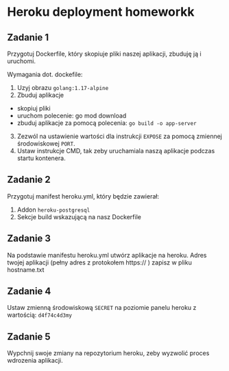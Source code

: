 # Heroku deployment homeworkk

## Zadanie 1

Przygotuj Dockerfile, który skopiuje pliki naszej aplikacji, zbuduję ją i uruchomi.

Wymagania dot. dockefile:

1. Uzyj obrazu `golang:1.17-alpine`
2. Zbuduj aplikacje 
  - skopiuj pliki
  - uruchom polecenie: go mod download
  - zbuduj aplikacje za pomocą polecenia: `go build -o app-server` 
3. Zezwól na ustawienie wartości dla instrukcji `EXPOSE` za pomocą zmiennej środowiskowej `PORT`.
4. Ustaw instrukcje CMD, tak zeby uruchamiala naszą aplikacje podczas startu kontenera.


## Zadanie 2

Przygotuj manifest heroku.yml, który będzie zawierał:
1. Addon `heroku-postgresql`
2. Sekcje build wskazującą na nasz Dockerfile

## Zadanie 3

Na podstawie manifestu heroku.yml utwórz aplikacje na heroku. 
Adres twojej aplikacji (pełny adres z protokołem https:// ) zapisz w pliku hostname.txt

## Zadanie 4

Ustaw zmienną środowiskową `SECRET` na poziomie panelu heroku z wartością: `d4f74c4d3my`

## Zadanie 5

Wypchnij swoje zmiany na repozytorium heroku, zeby wyzwolić proces wdrozenia aplikacji.

